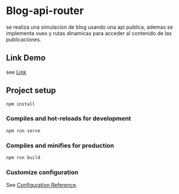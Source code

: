 # Blog-api-router
se realiza una simulacion de blog usando una api publica, ademas se implementa vuex y rutas dinamicas para acceder al contenido de las publicaciones.

## Link Demo
see [Link](https://blog-api-rutasdinamicas.netlify.app)

## Project setup
```
npm install
```

### Compiles and hot-reloads for development
```
npm run serve
```

### Compiles and minifies for production
```
npm run build
```

### Customize configuration
See [Configuration Reference](https://cli.vuejs.org/config/).
